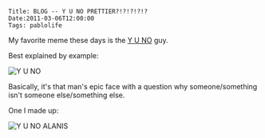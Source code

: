     Title: BLOG -- Y U NO PRETTIER?!?!?!?!?
    Date:2011-03-06T12:00:00
    Tags: pablolife


My favorite meme these days is the [Y U NO][1] guy.

Best explained by example:

![Y U NO](http://www.morepaul.com/uploads/2011/03/Y_U_NO_beer.jpg)

Basically, it's that man's epic face with a question why someone/something isn't
someone else/something else.

One I made up:

![Y U NO ALANIS](http://www.morepaul.com/uploads/2011/03/Y_U_NO_alanis.png)

   [1]: http://knowyourmeme.com/memes/y-u-no-guy
